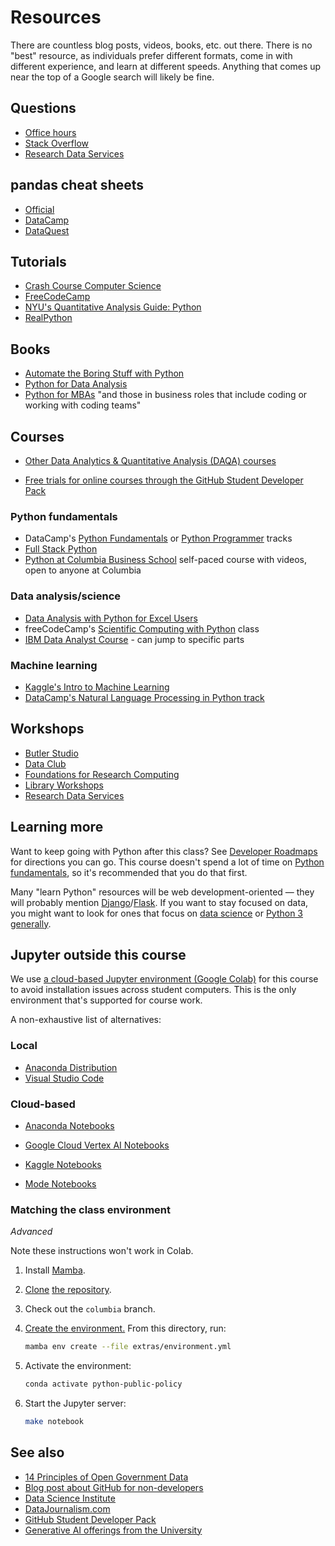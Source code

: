 # Resources

There are countless blog posts, videos, books, etc. out there. There is no "best" resource, as individuals prefer different formats, come in with different experience, and learn at different speeds. Anything that comes up near the top of a Google search will likely be fine.

## Questions

- [Office hours](syllabus.md#instructor-information)
- [Stack Overflow](https://stackoverflow.com/)
- [Research Data Services](https://library.columbia.edu/services/research-data-services.html)


## pandas cheat sheets

- [Official](https://pandas.pydata.org/Pandas_Cheat_Sheet.pdf)
- [DataCamp](https://www.datacamp.com/cheat-sheet/pandas-cheat-sheet-for-data-science-in-python)
- [DataQuest](https://www.dataquest.io/blog/pandas-cheat-sheet/)

## Tutorials

- [Crash Course Computer Science](https://thecrashcourse.com/topic/computerscience/)
- [FreeCodeCamp](https://www.freecodecamp.org/learn/data-analysis-with-python/)
- [NYU's Quantitative Analysis Guide: Python](https://guides.nyu.edu/quant/python)
- [RealPython](https://realpython.com/tutorials/all/)

## Books

- [Automate the Boring Stuff with Python](https://automatetheboringstuff.com/)
- [Python for Data Analysis](https://wesmckinney.com/book/)
- [Python for MBAs](https://clio.columbia.edu/catalog/15536430) "and those in business roles that include coding or working with coding teams"

## Courses

- [Other Data Analytics & Quantitative Analysis (DAQA) courses](https://bulletin.columbia.edu/sipa/specializations/daqa/#coursestext)

- [Free trials for online courses through the GitHub Student Developer Pack](https://education.github.com/pack?sort=popularity&tag=Learn#offers)

### Python fundamentals

- DataCamp's [Python Fundamentals](https://www.datacamp.com/tracks/python-fundamentals) or [Python Programmer](https://www.datacamp.com/tracks/python-programmer) tracks
- [Full Stack Python](https://www.fullstackpython.com/)
- [Python at Columbia Business School](https://academics.gsb.columbia.edu/python) self-paced course with videos, open to anyone at Columbia

### Data analysis/science


- [Data Analysis with Python for Excel Users](https://www.youtube.com/watch?v=WcDaZ67TVRo)
- freeCodeCamp's [Scientific Computing with Python](https://www.freecodecamp.org/learn/scientific-computing-with-python/) class
- [IBM Data Analyst Course](https://www.youtube.com/watch?v=1PAy6d16ADQ) - can jump to specific parts

### Machine learning

- [Kaggle's Intro to Machine Learning](https://www.kaggle.com/learn/intro-to-machine-learning)
- [DataCamp's Natural Language Processing in Python track](https://www.datacamp.com/tracks/natural-language-processing-in-python)

## Workshops

- [Butler Studio](https://studio.cul.columbia.edu/)
- [Data Club](https://library.columbia.edu/services/research-data-services/data-club.html)
- [Foundations for Research Computing](https://rcfoundations.research.columbia.edu/)
- [Library Workshops](https://library.columbia.edu/using-libraries/workshops.html)
- [Research Data Services](https://library.columbia.edu/services/research-data-services.html)


## Learning more

Want to keep going with Python after this class? See [Developer Roadmaps](https://roadmap.sh/) for directions you can go. This course doesn't spend a lot of time on [Python fundamentals](#python-fundamentals), so it's recommended that you do that first.

Many "learn Python" resources will be web development-oriented — they will probably mention [Django](https://www.djangoproject.com/)/[Flask](https://flask.palletsprojects.com/). If you want to stay focused on data, you might want to look for ones that focus on [data science](#data-analysisscience) or [Python 3 generally](#python-fundamentals).

## Jupyter outside this course

We use [a cloud-based Jupyter environment (Google Colab)](lecture_0.ipynb#jupyter) for this course to avoid installation issues across student computers. This is the only environment that's supported for course work.



A non-exhaustive list of alternatives:

### Local

- [Anaconda Distribution](https://www.anaconda.com/download)
- [Visual Studio Code](https://code.visualstudio.com/docs/datascience/jupyter-notebooks)

### Cloud-based

- [Anaconda Notebooks](https://www.anaconda.com/products/notebooks)
- [Google Cloud Vertex AI Notebooks](https://cloud.google.com/vertex-ai-notebooks)

- [Kaggle Notebooks](https://www.kaggle.com/docs/notebooks)
- [Mode Notebooks](https://mode.com/help/articles/notebook)

### Matching the class environment

_Advanced_

Note these instructions won't work in Colab.

1. Install [Mamba](https://mamba.readthedocs.io/en/latest/index.html).
1. [Clone](https://docs.github.com/en/repositories/creating-and-managing-repositories/cloning-a-repository) [the repository](https://github.com/afeld/python-public-policy/tree/columbia).
1. Check out the `columbia` branch.
1. [Create the environment.](https://docs.conda.io/projects/conda/en/stable/user-guide/tasks/manage-environments.html#creating-an-environment-from-an-environment-yml-file) From this directory, run:

   ```sh
   mamba env create --file extras/environment.yml
   ```

1. Activate the environment:

   ```sh
   conda activate python-public-policy
   ```

1. Start the Jupyter server:

   ```sh
   make notebook
   ```

## See also

- [14 Principles of Open Government Data](https://opengovdata.io/2014/principles/)
- [Blog post about GitHub for non-developers](https://medium.com/nyc-planning-digital/git-what-extolling-githubs-virtues-to-non-coders-6cc11f1a5fd2)
- [Data Science Institute](https://datascience.columbia.edu/)
- [DataJournalism.com](https://datajournalism.com/)
- [GitHub Student Developer Pack](https://education.github.com/pack)
- [Generative AI offerings from the University](https://www.cuit.columbia.edu/content/ai-services)
